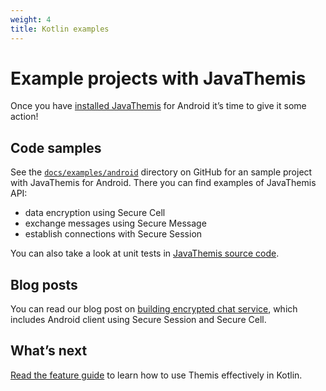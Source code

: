 ```yaml
---
weight: 4
title: Kotlin examples
---
```


# Example projects with JavaThemis

Once you have [installed JavaThemis](../installation-android/) for Android
it’s time to give it some action!

## Code samples

See the [`docs/examples/android`](https://github.com/cossacklabs/themis/tree/master/docs/examples/android)
directory on GitHub for an sample project with JavaThemis for Android.
There you can find examples of JavaThemis API:

  - data encryption using Secure Cell
  - exchange messages using Secure Message
  - establish connections with Secure Session

You can also take a look at unit tests
in [JavaThemis source code](https://github.com/cossacklabs/themis/tree/master/tests/themis/wrappers/android/com/cossacklabs/themis/test).

## Blog posts

You can read our blog post on [building encrypted chat service](https://www.cossacklabs.com/building-secure-chat),
which includes Android client using Secure Session and Secure Cell.

## What’s next

[Read the feature guide](../features/)
to learn how to use Themis effectively in Kotlin.
